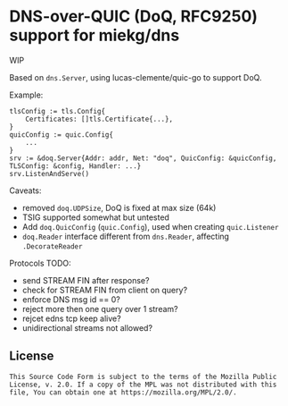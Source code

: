 # DNS-over-QUIC (DoQ, RFC9250) support for miekg/dns

WIP

Based on `dns.Server`, using lucas-clemente/quic-go to support DoQ.

Example:
```
tlsConfig := tls.Config{
    Certificates: []tls.Certificate{...},
}
quicConfig := quic.Config{
    ...
}
srv := &doq.Server{Addr: addr, Net: "doq", QuicConfig: &quicConfig, TLSConfig: &config, Handler: ...}
srv.ListenAndServe()
```

Caveats:
- removed `doq.UDPSize`, DoQ is fixed at max size (64k)
- TSIG supported somewhat but untested
- Add `doq.QuicConfig` (`quic.Config`), used when creating `quic.Listener`
- `doq.Reader` interface different from `dns.Reader`, affecting `.DecorateReader`

Protocols TODO:
- send STREAM FIN after response?
- check for STREAM FIN from client on query?
- enforce DNS msg id == 0?
- reject more then one query over 1 stream?
- rejcet edns tcp keep alive?
- unidirectional streams not allowed?

## License

```
This Source Code Form is subject to the terms of the Mozilla Public
License, v. 2.0. If a copy of the MPL was not distributed with this
file, You can obtain one at https://mozilla.org/MPL/2.0/.
```
